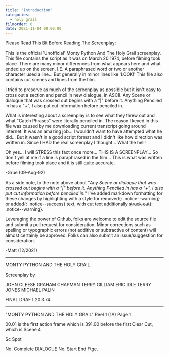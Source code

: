 ```yaml
---
title: "Introduction"
categories:
  - holy grail
filmorder: 0
date: 2021-11-04 00:00:00
---
```


Please Read This Bit Before Reading The Screenplay:

This is the official 'Unofficial' Monty Python And The Holy Grail screenplay. This file contains the script as it was on March 20 1974, before filming took place. There are many minor differences from what appears here and what ended up on the screen. I.E. A paraphrased word or two or another character used a line... But generally in minor lines like 'LOOK!' This file also contains cut scenes and lines from the film.

I tried to preserve as much of the screenplay as possible but it isn't easy to cross out a section and pencil in new dialogue, in ASCII. Any Scene or dialogue that was crossed out begins with a "\|" before it. Anything Penciled in has a "+", I also put cut information before penciled in.

What is interesting about a screenplay is to see what they threw out and what "Catch Phrases" were literally penciled in. The reason I keyed in this file was caused by me downloading current transcript going around internet. It was an amazing job... I wouldn't want to have attempted what he did... But it wasn't in a good script format and I didn't like how direction was written in. Since I HAD the real screenplay I thought... What the hell!

Oh yes... I will STRESS this fact once more... THIS IS A SCREENPLAY... So don't yell at me if a line is paraphrased in the film... This is what was written before filming took place and it is still quite accurate.

-Grue (09-Aug-92)

As a side note, to the note above about "_Any Scene or dialogue that was crossed out begins with a "\|" before it. Anything Penciled in has a "+", I also put cut information before penciled in._" I've added markdown formatting for these changes by highlighting with a style for <span>removed</span>{: .notice--warning} or <span>added</span>{: .notice--success} text, with cut text additionally <span>~~struck out~~</span>{: .notice--warning}.

Leveraging the power of Github, folks are welcome to edit the source file and submit a pull request for consideration. Minor corrections such as spelling or typographic errors (not additive or subtractive of content) will almost certainly be approved. Folks can also submit an issue/suggestion for consideration.

-Matt (12/2021)

---

MONTY PYTHON
AND THE HOLY GRAIL

Screenplay by

JOHN CLEESE
GRAHAM CHAPMAN
TERRY GILLIAM
ERIC IDLE
TERRY JONES
MICHAEL PALIN

FINAL DRAFT 20.3.74.

---

"MONTY PYTHON AND THE HOLY GRAIL" Reel 1 (1A) Page 1

00.01 is the first action frame
which is 391.00 before the first
Clear Cut, which is Scene 4

Sc Spot

No. Complete DIALOGUE No. Start End Ftge. 